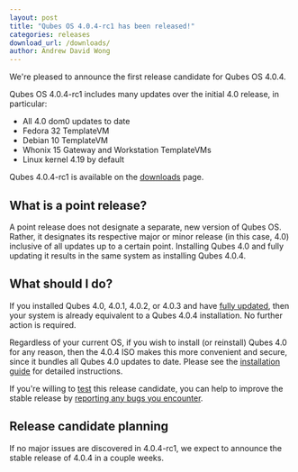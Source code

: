 ```yaml
---
layout: post
title: "Qubes OS 4.0.4-rc1 has been released!"
categories: releases
download_url: /downloads/
author: Andrew David Wong
---
```


We're pleased to announce the first release candidate for Qubes OS
4.0.4.

Qubes OS 4.0.4-rc1 includes many updates over the initial 4.0 release,
in particular:

- All 4.0 dom0 updates to date
- Fedora 32 TemplateVM
- Debian 10 TemplateVM
- Whonix 15 Gateway and Workstation TemplateVMs
- Linux kernel 4.19 by default

Qubes 4.0.4-rc1 is available on the [downloads] page.


What is a point release?
------------------------

A point release does not designate a separate, new version of Qubes OS.
Rather, it designates its respective major or minor release (in this
case, 4.0) inclusive of all updates up to a certain point. Installing
Qubes 4.0 and fully updating it results in the same system as installing
Qubes 4.0.4.


What should I do?
-----------------

If you installed Qubes 4.0, 4.0.1, 4.0.2, or 4.0.3 and have [fully
updated], then your system is already equivalent to a Qubes 4.0.4
installation. No further action is required.

Regardless of your current OS, if you wish to install (or reinstall)
Qubes 4.0 for any reason, then the 4.0.4 ISO makes this more convenient
and secure, since it bundles all Qubes 4.0 updates to date. Please see
the [installation guide] for detailed instructions.

If you're willing to [test] this release candidate, you can help to
improve the stable release by [reporting any bugs you encounter].


Release candidate planning
--------------------------

If no major issues are discovered in 4.0.4-rc1, we expect to announce
the stable release of 4.0.4 in a couple weeks.


[downloads]: https://www.qubes-os.org/downloads/
[fully updated]: https://www.qubes-os.org/doc/updating-qubes-os/
[installation guide]: https://www.qubes-os.org/doc/installation-guide/
[test]: https://www.qubes-os.org/doc/testing/
[reporting any bugs you encounter]: https://www.qubes-os.org/doc/reporting-bugs/


